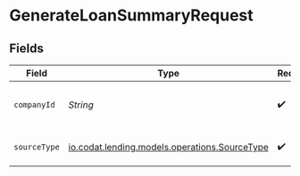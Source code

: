 # GenerateLoanSummaryRequest


## Fields

| Field                                                                                  | Type                                                                                   | Required                                                                               | Description                                                                            | Example                                                                                |
| -------------------------------------------------------------------------------------- | -------------------------------------------------------------------------------------- | -------------------------------------------------------------------------------------- | -------------------------------------------------------------------------------------- | -------------------------------------------------------------------------------------- |
| `companyId`                                                                            | *String*                                                                               | :heavy_check_mark:                                                                     | Unique identifier for a company.                                                       | 8a210b68-6988-11ed-a1eb-0242ac120002                                                   |
| `sourceType`                                                                           | [io.codat.lending.models.operations.SourceType](../../models/operations/SourceType.md) | :heavy_check_mark:                                                                     | Data source type.                                                                      |                                                                                        |